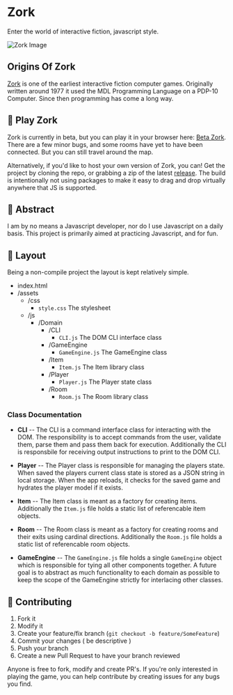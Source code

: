 # Zork
Enter the world of interactive fiction, javascript style. 

![Zork Image](http://raeinblack.com/zork.png)

## Origins Of Zork
[Zork](https://en.wikipedia.org/wiki/Zork) is one of the earliest interactive fiction computer games. Originally written around 1977 it used the MDL Programming Language on a PDP-10 Computer. Since then programming has come a long way.

## :hammer: Play Zork
Zork is currently in beta, but you can play it in your browser here: [Beta Zork](https://raeinblack.com/projects/zork). There are a few minor bugs, and some rooms have yet to have been connected. But you can still travel around the map.

Alternatively, if you'd like to host your own version of Zork, you can! Get the project by cloning the repo, or grabbing a zip of the latest [release](https://github.com/DLzer/Zork/releases/latest). The build is intentionally not using packages to make it easy to drag and drop virtually anywhere that JS is supported.

## :satellite: Abstract

I am by no means a Javascript developer, nor do I use Javascript on a daily basis. This project is primarily aimed at practicing Javascript, and for fun.

## :mag_right: Layout

Being a non-compile project the layout is kept relatively simple.

* index.html
* /assets
    * /css
        * `style.css` The stylesheet
    * /js
        * /Domain
            * /CLI
                * `CLI.js` The DOM CLI interface class
            * /GameEngine
                * `GameEngine.js` The GameEngine class
            * /Item
                * `Item.js` The Item library class
            * /Player
                * `Player.js` The Player state class
            * /Room
                * `Room.js` The Room library class

### Class Documentation

- **CLI**
    -- The CLI is a command interface class for interacting with the DOM. The responsibility is to accept commands from the user, validate them, parse them and pass them back for execution. Additionally the CLI is responsbile for receiving output instructions to print to the DOM CLI.

- **Player**
    -- The Player class is responsible for managing the players state. When saved the players current class state is stored as a JSON string in local storage. When the app reloads, it checks for the saved game and hydrates the player model if it exists.

- **Item**
    -- The Item class is meant as a factory for creating items. Additionally the `Item.js` file holds a static list of referencable item objects.

- **Room**
    -- The Room class is meant as a factory for creating rooms and their exits using cardinal directions. Additionally the `Room.js` file holds a static list of referencable room objects.

- **GameEngine**
    -- The `GameEngine.js` file holds a single `GameEngine` object which is responsible for tying all other components together. A future goal is to abstract as much functionality to each domain as possible to keep the scope of the GameEngine strictly for interlacing other classes.


## :wrench: Contributing

1. Fork it
2. Modify it
3. Create your feature/fix branch (`git checkout -b feature/SomeFeature`)
4. Commit your changes ( be descriptive )
5. Push your branch
6. Create a new Pull Request to have your branch reviewed

Anyone is free to fork, modify and create PR's. If you're only interested in playing the game, you can help contribute by creating issues for any bugs you find. 
